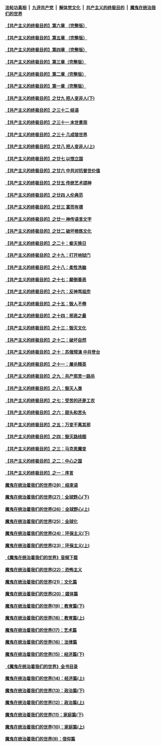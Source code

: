 

####  [法轮功真相](../../../../basic/blob/master/README.md?t=04060330) &nbsp;|&nbsp; [九评共产党](../../../../9ping.md/blob/master/README.md?t=04060330) &nbsp;|&nbsp; [解体党文化](../../../../jtdwh.md/blob/master/README.md?t=04060330)  &nbsp;|&nbsp; [共产主义的终极目的](../../../../gczydzjmd.md/blob/master/README.md?t=04060330) &nbsp;|&nbsp; [魔鬼在统治我们的世界](../../../../mgztzwmdsj.md/blob/master/README.md?t=04060330) 

#### [【共产主义的终极目的】第六章 （完整版）](../pages/nsc422/n11428913.md?t=04060330) 

#### [【共产主义的终极目的】第五章 （完整版）](../pages/nsc422/n11428912.md?t=04060330) 

#### [【共产主义的终极目的】第四章 （完整版）](../pages/nsc422/n11428907.md?t=04060330) 

#### [【共产主义的终极目的】第三章（完整版）](../pages/nsc422/n11428848.md?t=04060330) 

#### [【共产主义的终极目的】第二章（完整版）](../pages/nsc422/n11428831.md?t=04060330) 

#### [【共产主义的终极目的】第一章（完整版）](../pages/nsc422/n11417651.md?t=04060330) 

#### [【共产主义的终极目的】之廿九 把人变非人(下)](../pages/nsc422/n11344140.md?t=04060330) 

#### [【共产主义的终极目的】之三十二 结语](../pages/nsc422/n11360535.md?t=04060330) 

#### [【共产主义的终极目的】之三十一 末世景观](../pages/nsc422/n11351129.md?t=04060330) 

#### [【共产主义的终极目的】之三十 几成狼世界](../pages/nsc422/n11348280.md?t=04060330) 

#### [【共产主义的终极目的】之廿八 把人变非人(上)](../pages/nsc422/n11340492.md?t=04060330) 

#### [【共产主义的终极目的】之廿七 以恨立国](../pages/nsc422/n11336944.md?t=04060330) 

#### [【共产主义的终极目的】之廿六 中共对抗普世价值](../pages/nsc422/n11324785.md?t=04060330) 

#### [【共产主义的终极目的】之廿五 传统艺术颂神](../pages/nsc422/n11296396.md?t=04060330) 

#### [【共产主义的终极目的】之廿四 人伦典范](../pages/nsc422/n11296397.md?t=04060330) 

#### [【共产主义的终极目的】之廿三 富而有德](../pages/nsc422/n11283598.md?t=04060330) 

#### [【共产主义的终极目的】之廿一 神传语言文字](../pages/nsc422/n11263265.md?t=04060330) 

#### [【共产主义的终极目的】之廿二 破坏修炼文化](../pages/nsc422/n11245728.md?t=04060330) 

#### [【共产主义的终极目的】之二十：偷天换日](../pages/nsc422/n11238846.md?t=04060330) 

#### [【共产主义的终极目的】之十九：打开地狱门](../pages/nsc422/n11206376.md?t=04060330) 

#### [【共产主义的终极目的】之十八：柔性洗脑](../pages/nsc422/n11199994.md?t=04060330) 

#### [【共产主义的终极目的】之十七：颠倒善恶](../pages/nsc422/n11179782.md?t=04060330) 

#### [【共产主义的终极目的】之十六：反神骂祖宗](../pages/nsc422/n11166798.md?t=04060330) 

#### [【共产主义的终极目的】之十五：毁人不倦](../pages/nsc422/n11166792.md?t=04060330) 

#### [【共产主义的终极目的】之十四：邪恶之最](../pages/nsc422/n11150249.md?t=04060330) 

#### [【共产主义的终极目的】之十三：毁灭文化](../pages/nsc422/n11135227.md?t=04060330) 

#### [【共产主义的终极目的】之十二：破坏自然](../pages/nsc422/n11135214.md?t=04060330) 

#### [【共产主义的终极目的】之十：苏俄预演 中共登台](../pages/nsc422/n11118424.md?t=04060330) 

#### [【共产主义的终极目的】之十一：屠杀精英](../pages/nsc422/n11118442.md?t=04060330) 

#### [【共产主义的终极目的】之九：共产邪灵一路杀](../pages/nsc422/n11114139.md?t=04060330) 

#### [【共产主义的终极目的】之八：毁灭人类](../pages/nsc422/n11108503.md?t=04060330) 

#### [【共产主义的终极目的】之七：受苦的还是工农](../pages/nsc422/n11101809.md?t=04060330) 

#### [【共产主义的终极目的】之六：甜头和苦头](../pages/nsc422/n11096971.md?t=04060330) 

#### [【共产主义的终极目的】之五：万变不离其邪](../pages/nsc422/n11091285.md?t=04060330) 

#### [【共产主义的终极目的】之四：毁灭路线图](../pages/nsc422/n11086284.md?t=04060330) 

#### [【共产主义的终极目的】之三：马克思魔变](../pages/nsc422/n11061941.md?t=04060330) 

#### [【共产主义的终极目的】之二：中心之国](../pages/nsc422/n11047728.md?t=04060330) 

#### [【共产主义的终极目的】之一：序言](../pages/nsc422/n11086077.md?t=04060330) 

#### [魔鬼在统治着我们的世界(28)：结束语](../pages/nsc422/n10936246.md?t=04060330) 

#### [魔鬼在统治着我们的世界(27)：全球野心(下)](../pages/nsc422/n10928319.md?t=04060330) 

#### [魔鬼在统治着我们的世界(26)：全球野心(上)](../pages/nsc422/n10900318.md?t=04060330) 

#### [魔鬼在统治着我们的世界(25)：全球化](../pages/nsc422/n10788205.md?t=04060330) 

#### [魔鬼在统治着我们的世界(24)：环保主义(下)](../pages/nsc422/n10695307.md?t=04060330) 

#### [魔鬼在统治着我们的世界(23)：环保主义(上)](../pages/nsc422/n10688613.md?t=04060330) 

#### [《魔鬼在统治着我们的世界》音频下载](../pages/nsc422/n10635553.md?t=04060330) 

#### [魔鬼在统治着我们的世界(22)：恐怖主义](../pages/nsc422/n10614727.md?t=04060330) 

#### [魔鬼在统治着我们的世界(21)：文化篇](../pages/nsc422/n10597706.md?t=04060330) 

#### [魔鬼在统治着我们的世界(20)：媒体篇](../pages/nsc422/n10586579.md?t=04060330) 

#### [魔鬼在统治着我们的世界(19)：教育篇(下)](../pages/nsc422/n10564808.md?t=04060330) 

#### [魔鬼在统治着我们的世界(18)：教育篇(上)](../pages/nsc422/n10526970.md?t=04060330) 

#### [魔鬼在统治着我们的世界(17)：艺术篇](../pages/nsc422/n10499093.md?t=04060330) 

#### [魔鬼在统治着我们的世界(16)：法律篇](../pages/nsc422/n10485969.md?t=04060330) 

#### [魔鬼在统治着我们的世界(15)：经济篇(下)](../pages/nsc422/n10469975.md?t=04060330) 

#### [《魔鬼在统治着我们的世界》全书目录](../pages/nsc422/n10464261.md?t=04060330) 

#### [魔鬼在统治着我们的世界(14)：经济篇(上)](../pages/nsc422/n10457370.md?t=04060330) 

#### [魔鬼在统治着我们的世界(13)：政治篇(下)](../pages/nsc422/n10448270.md?t=04060330) 

#### [魔鬼在统治着我们的世界(12)：政治篇(上)](../pages/nsc422/n10444576.md?t=04060330) 

#### [魔鬼在统治着我们的世界(11)：家庭篇(下)](../pages/nsc422/n10440961.md?t=04060330) 

#### [魔鬼在统治着我们的世界(10)：家庭篇(上)](../pages/nsc422/n10435448.md?t=04060330) 

#### [魔鬼在统治着我们的世界(9)：信仰篇](../pages/nsc422/n10432159.md?t=04060330) 

